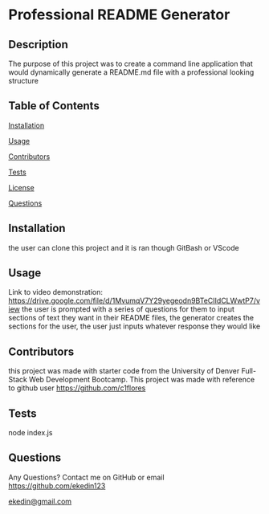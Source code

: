 # Professional README Generator

   

  ## Description 

  The purpose of this project was to create a command line application that would dynamically generate a README.md file with a professional looking structure

  ## Table of Contents

  [Installation](#installation)

  [Usage](#usage)

  [Contributors](#contributors)

  [Tests](#tests)

  [License](#license)

  [Questions](#questions)

  ## Installation

  the user can clone this project and it is ran though GitBash or VScode

  ## Usage 
  Link to video demonstration: https://drive.google.com/file/d/1MvumqV7Y29yegeodn9BTeCIIdCLWwtP7/view
  the user is prompted with a series of questions for them to input sections of text they want in their README files, the generator creates the sections for the user, the user just inputs whatever response they would like

  ## Contributors 

  this project was made with starter code from the University of Denver Full-Stack Web Development Bootcamp. 	This project was made with reference to github user https://github.com/c1flores 

  ## Tests 

  node index.js

  

  ## Questions 

  Any Questions? Contact me on GitHub or email
  https://github.com/ekedin123 

  ekedin@gmail.com